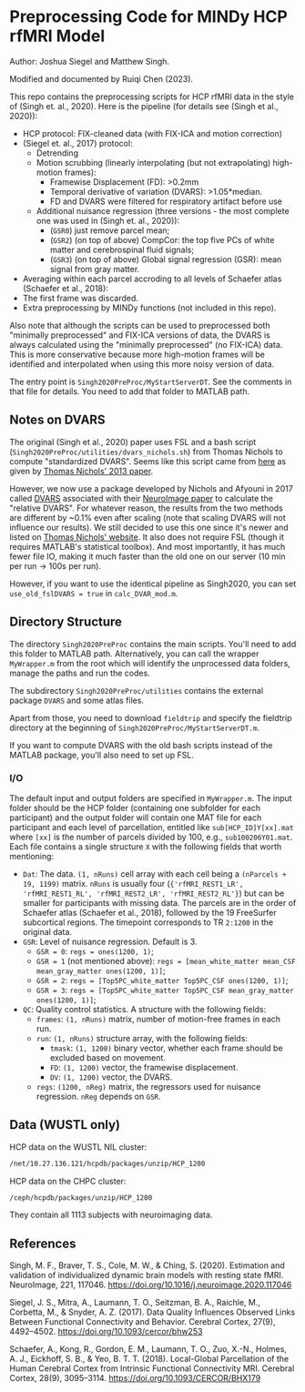 # Preprocessing Code for MINDy HCP rfMRI Model

Author: Joshua Siegel and Matthew Singh.

Modified and documented by Ruiqi Chen (2023).

This repo contains the preprocessing scripts for HCP rfMRI data in the style of (Singh et. al., 2020). Here is the pipeline (for details see (Singh et al., 2020)):

- HCP protocol: FIX-cleaned data (with FIX-ICA and motion correction)
- (Siegel et. al., 2017) protocol:
    - Detrending
    - Motion scrubbing (linearly interpolating (but not extrapolating) high-motion frames):
        - Framewise Displacement (FD): >0.2mm
        - Temporal derivative of variation (DVARS): >1.05*median.
        - FD and DVARS were filtered for respiratory artifact before use
    - Additional nuisance regression (three versions - the most complete one was used in (Singh et. al., 2020)):
        - (`GSR0`) just remove parcel mean;
        - (`GSR2`) (on top of above) CompCor: the top five PCs of white matter and cerebrospinal fluid signals;
        - (`GSR3`) (on top of above) Global signal regression (GSR): mean signal from gray matter.
- Averaging within each parcel accroding to all levels of Schaefer atlas (Schaefer et al., 2018):
- The first frame was discarded.
- Extra preprocessing by MINDy functions (not included in this repo).

Also note that although the scripts can be used to preprocessed both "minimally preprocessed" and FIX-ICA versions of data, the DVARS is always calculated using the "minimally preprocessed" (no FIX-ICA) data. This is more conservative because more high-motion frames will be identified and interpolated when using this more noisy version of data.

The entry point is `Singh2020PreProc/MyStartServerDT`. See the comments in that file for details. You need to add that folder to MATLAB path.

## Notes on DVARS

The original (Singh et al., 2020) paper uses FSL and a bash script (`Singh2020PreProc/utilities/dvars_nichols.sh`) from Thomas Nichols to compute "standardized DVARS". Seems like this script came from [here](https://warwick.ac.uk/fac/sci/statistics/staff/academic-research/nichols/scripts/fsl/dvars.sh) as given by [Thomas Nichols' 2013 paper](https://arxiv.org/abs/1704.01469).

However, we now use a package developed by Nichols and Afyouni in 2017 called [DVARS](https://github.com/asoroosh/DVARS) associated with their [NeuroImage paper](https://doi.org/10.1016/j.neuroimage.2017.12.098) to calculate the "relative DVARS". For whatever reason, the results from the two methods are different by ~0.1% even after scaling (note that scaling DVARS will not influence our results). We still decided to use this one since it's newer and listed on [Thomas Nichols' website](http://www.nisox.org/Software/DSE/). It also does not require FSL (though it requires MATLAB's statistical toolbox). And most importantly, it has much fewer file IO, making it much faster than the old one on our server (10 min per run -> 100s per run).

However, if you want to use the identical pipeline as Singh2020, you can set `use_old_fslDVARS = true` in `calc_DVAR_mod.m`.

## Directory Structure

The directory `Singh2020PreProc` contains the main scripts. You'll need to add this folder to MATLAB path. Alternatively, you can call the wrapper `MyWrapper.m` from the root which will identify the unprocessed data folders, manage the paths and run the codes.

The subdirectory `Singh2020PreProc/utilities` contains the external package `DVARS` and some atlas files.

Apart from those, you need to download `fieldtrip` and specify the fieldtrip directory at the beginning of `Singh2020PreProc/MyStartServerDT.m`.

If you want to compute DVARS with the old bash scripts instead of the MATLAB package, you'll also need to set up FSL.

### I/O

The default input and output folders are specified in `MyWrapper.m`. The input folder should be the HCP folder (containing one subfolder for each participant) and the output folder will contain one MAT file for each participant and each level of parcellation, entitled like `sub[HCP_ID]Y[xx].mat` where `[xx]` is the number of parcels divided by 100, e.g., `sub100206Y01.mat`. Each file contains a single structure `X` with the following fields that worth mentioning:

- `Dat`: The data. `(1, nRuns)` cell array with each cell being a `(nParcels + 19, 1199)` matrix. `nRuns` is usually four (`{'rfMRI_REST1_LR', 'rfMRI_REST1_RL', 'rfMRI_REST2_LR', 'rfMRI_REST2_RL'}`) but can be smaller for participants with missing data. The parcels are in the order of Schaefer atlas (Schaefer et al., 2018), followed by the 19 FreeSurfer subcortical regions. The timepoint corresponds to TR `2:1200` in the original data.
- `GSR`: Level of nuisance regression. Default is 3.
    - `GSR = 0`: `regs = ones(1200, 1)`;
    - `GSR = 1` (not mentioned above): `regs = [mean_white_matter mean_CSF mean_gray_matter ones(1200, 1)]`;
    - `GSR = 2`: `regs = [Top5PC_white_matter Top5PC_CSF ones(1200, 1)]`;
    - `GSR = 3`: `regs = [Top5PC_white_matter Top5PC_CSF mean_gray_matter ones(1200, 1)]`;
- `QC`: Quality control statistics. A structure with the following fields:
    - `frames`: `(1, nRuns)` matrix, number of motion-free frames in each run.
    - `run`: `(1, nRuns)` structure array, with the following fields:
        - `tmask`: `(1, 1200)` binary vector, whether each frame should be excluded based on movement.
        - `FD`: `(1, 1200)` vector, the framewise displacement.
        - `DV`: `(1, 1200)` vector, the DVARS.
    - `regs`: `(1200, nReg)` matrix, the regressors used for nuisance regression. `nReg` depends on `GSR`.

## Data (WUSTL only)

HCP data on the WUSTL NIL cluster:

```bash
/net/10.27.136.121/hcpdb/packages/unzip/HCP_1200
```

HCP data on the CHPC cluster:

```bash
/ceph/hcpdb/packages/unzip/HCP_1200
```

They contain all 1113 subjects with neuroimaging data.

## References

Singh, M. F., Braver, T. S., Cole, M. W., & Ching, S. (2020). Estimation and validation of individualized dynamic brain models with resting state fMRI. NeuroImage, 221, 117046. https://doi.org/10.1016/j.neuroimage.2020.117046

Siegel, J. S., Mitra, A., Laumann, T. O., Seitzman, B. A., Raichle, M., Corbetta, M., & Snyder, A. Z. (2017). Data Quality Influences Observed Links Between Functional Connectivity and Behavior. Cerebral Cortex, 27(9), 4492–4502. https://doi.org/10.1093/cercor/bhw253

Schaefer, A., Kong, R., Gordon, E. M., Laumann, T. O., Zuo, X.-N., Holmes, A. J., Eickhoff, S. B., & Yeo, B. T. T. (2018). Local-Global Parcellation of the Human Cerebral Cortex from Intrinsic Functional Connectivity MRI. Cerebral Cortex, 28(9), 3095–3114. https://doi.org/10.1093/CERCOR/BHX179